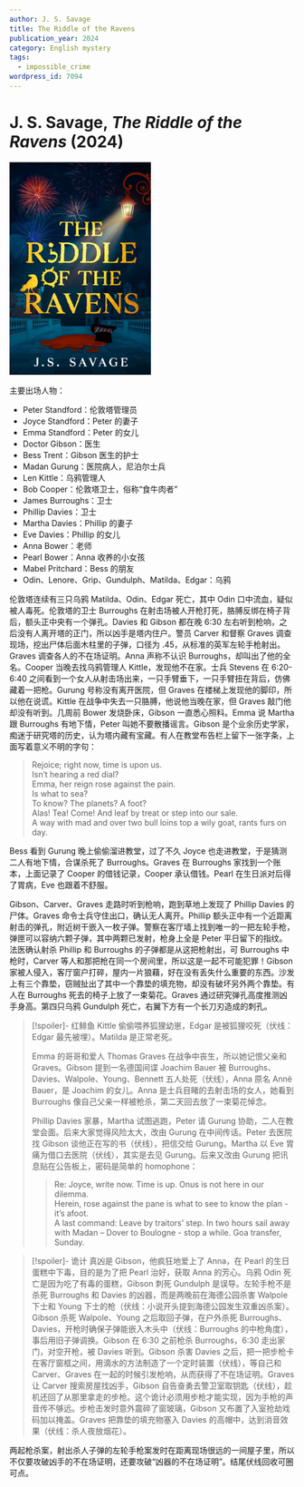 ```yaml
---
author: J. S. Savage
title: The Riddle of the Ravens
publication_year: 2024
category: English mystery
tags:
  - impossible_crime
wordpress_id: 7094
---
```


# J. S. Savage, <i>The Riddle of the Ravens</i> (2024)

<img src=images/2024_cover.jpg width=250/>

主要出场人物：
* Peter Standford：伦敦塔管理员
* Joyce Standford：Peter 的妻子
* Emma Standford：Peter 的女儿
* Doctor Gibson：医生
* Bess Trent：Gibson 医生的护士
* Madan Gurung：医院病人，尼泊尔士兵
* Len Kittle：乌鸦管理人
* Bob Cooper：伦敦塔卫士，俗称“食牛肉者”
* James Burroughs：卫士
* Phillip Davies：卫士
* Martha Davies：Phillip 的妻子
* Eve Davies：Phillip 的女儿
* Anna Bower：老师
* Pearl Bower：Anna 收养的小女孩
* Mabel Pritchard：Bess 的朋友
* Odin、Lenore、Grip、Gundulph、Matilda、Edgar：乌鸦

伦敦塔连续有三只乌鸦 Matilda、Odin、Edgar 死亡，其中 Odin 口中流血，疑似被人毒死。伦敦塔的卫士 Burroughs 在射击场被人开枪打死，胳膊反绑在椅子背后，额头正中央有一个弹孔。Davies 和 Gibson 都在晚 6:30 左右听到枪响，之后没有人离开塔的正门，所以凶手是塔内住户。警员 Carver 和督察 Graves 调查现场，挖出尸体后面木柱里的子弹，口径为 .45，从标准的英军左轮手枪射出。Graves 调查各人的不在场证明。Anna 声称不认识 Burroughs，却叫出了他的全名。Cooper 当晚去找乌鸦管理人 Kittle，发现他不在家。士兵 Stevens 在 6:20-6:40 之间看到一个女人从射击场出来，一只手臂垂下，一只手臂扭在背后，仿佛藏着一把枪。Gurung 号称没有离开医院，但 Graves 在楼梯上发现他的脚印，所以他在说谎。Kittle 在战争中失去一只胳膊，他说他当晚在家，但 Graves 敲门他却没有听到。几周前 Bower 发烧卧床，Gibson 一直悉心照料。Emma 说 Martha 跟 Burroughs 有地下情，Peter 叫她不要散播谣言。Gibson 是个业余历史学家，痴迷于研究塔的历史，认为塔内藏有宝藏。有人在教堂布告栏上留下一张字条，上面写着意义不明的字句：

> Rejoice; right now, time is upon us.<br/>Isn’t hearing a red dial?<br/>Emma, her reign rose against the pain.<br/>Is what to sea?<br/>To know? The planets? A foot?<br/>Alas! Tea! Come! And leaf by treat or step into our sale.<br/>A way with mad and over two bull loins top a wily goat, rants furs on day.

Bess 看到 Gurung 晚上偷偷溜进教堂，过了不久 Joyce 也走进教堂，于是猜测二人有地下情，合谋杀死了 Burroughs。Graves 在 Burroughs 家找到一个账本，上面记录了 Cooper 的借钱记录，Cooper 承认借钱。Pearl 在生日派对后得了胃病，Eve 也跟着不舒服。

Gibson、Carver、Graves 走路时听到枪响，跑到草地上发现了 Phillip Davies 的尸体。Graves 命令士兵守住出口，确认无人离开。Phillip 额头正中有一个近距离射击的弹孔，附近树干嵌入一枚子弹。警察在客厅墙上找到唯一的一把左轮手枪，弹匣可以容纳六颗子弹，其中两颗已发射，枪身上全是 Peter 平日留下的指纹。法医确认射杀 Phillip 和 Burroughs 的子弹都是从这把枪射出，可 Burroughs 中枪时，Carver 等人和那把枪在同一个房间里，所以这是一起不可能犯罪！Gibson 家被人侵入，客厅窗户打碎，屋内一片狼藉，好在没有丢失什么重要的东西。沙发上有三个靠垫，窃贼扯出了其中一个靠垫的填充物，却没有破坏另外两个靠垫。有人在 Burroughs 死去的椅子上放了一束菊花。Graves 通过研究弹孔高度推测凶手身高。第四只乌鸦 Gundulph 死亡，右翼下方有一个长刀刃造成的刺孔。

> [!spoiler]- 红鲱鱼
> Kittle 偷偷喂养狐狸幼崽，Edgar 是被狐狸咬死（伏线：Edgar 最先被埋）。Matilda 是正常老死。
> 
> Emma 的哥哥和爱人 Thomas Graves 在战争中丧生，所以她记恨父亲和 Graves。Gibson 提到一名德国间谍 Joachim Bauer 被 Burroughs、Davies、Walpole、Young、Bennett 五人处死（伏线），Anna 原名 Annë Bauer，是 Joachim 的女儿。Anna 是士兵目睹的去射击场的女人，她看到 Burroughs 像自己父亲一样被枪杀，第二天回去放了一束菊花悼念。
> 
> Phillip Davies 家暴，Martha 试图逃跑，Peter 请 Gurung 协助，二人在教堂会面。后来大家觉得风险太大，改由 Gurung 在中间传话。Peter 去医院找 Gibson 谈他正在写的书（伏线），把信交给 Gurung。Martha 以 Eve 胃痛为借口去医院（伏线），其实是去见 Gurung。后来又改由 Gurung 把讯息贴在公告板上，密码是简单的 homophone：
> 
> > Re: Joyce, write now. Time is up. Onus is not here in our dilemma.<br/>Herein, rose against the pane is what to see to know the plan - it’s afoot.<br/>A last command: Leave by traitors’ step. In two hours sail away with Madan – Dover to Boulogne - stop a while. Goa transfer, Sunday.

> [!spoiler]- 诡计
> 真凶是 Gibson，他疯狂地爱上了 Anna，在 Pearl 的生日蛋糕中下毒，目的是为了把 Pearl 治好，获取 Anna 的芳心。乌鸦 Odin 死亡是因为吃了有毒的蛋糕，Gibson 刺死 Gundulph 是误导。左轮手枪不是杀死 Burroughs 和 Davies 的凶器，而是两晚前在海德公园杀害 Walpole 下士和 Young 下士的枪（伏线：小说开头提到海德公园发生双重凶杀案）。Gibson 杀死 Walpole、Young 之后取回子弹，在户外杀死 Burroughs、Davies，开枪时确保子弹能嵌入木头中（伏线：Burroughs 的中枪角度），事后用旧子弹调换。Gibson 在 6:30 之前枪杀 Burroughs，6:30 走出家门，对空开枪，被 Davies 听到。Gibson 杀害 Davies 之后，把一把步枪卡在客厅窗框之间，用滴水的方法制造了一个定时装置（伏线），等自己和 Carver、Graves 在一起的时候引发枪响，从而获得了不在场证明。Graves 让 Carver 搜索房屋找凶手，Gibson 自告奋勇去警卫室取钥匙（伏线），趁机还回了从那里拿走的步枪。这个诡计必须用步枪才能实现，因为手枪的声音传不够远。步枪击发时意外震碎了窗玻璃，Gibson 又布置了入室抢劫戏码加以掩盖。Graves 把靠垫的填充物塞入 Davies 的高帽中，达到消音效果（伏线：杀人夜放烟花）。

两起枪杀案，射出杀人子弹的左轮手枪案发时在距离现场很远的一间屋子里，所以不仅要攻破凶手的不在场证明，还要攻破“凶器的不在场证明”。结尾伏线回收可圈可点。